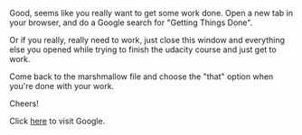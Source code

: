 Good, seems like you really want to get some work done.
Open a new tab in your browser, and do a Google
search for "Getting Things Done".

Or if you really, really need to work,
just close this window and everything else you
opened while trying to finish the udacity course
and just get to work.

Come back to the marshmallow file and choose the 
"that" option when you're done with your work.

Cheers!

Click [here](http://www.google.com) to visit Google.
